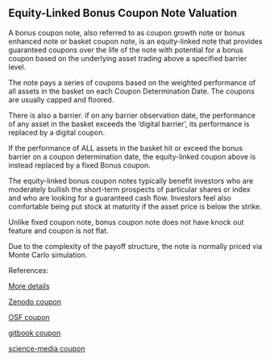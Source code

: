 ## Equity-Linked Bonus Coupon Note Valuation

A bonus coupon note, also referred to as coupon growth note or bonus enhanced note or basket coupon note, is an equity-linked note that provides guaranteed coupons over the life of the note with potential for a bonus coupon based on the underlying asset trading above a specified barrier level. 

The note pays a series of coupons based on the weighted performance of all assets in the basket on each Coupon Determination Date. The coupons are usually capped and floored.

There is also a barrier. if on any barrier observation date, the performance of any asset in the basket exceeds the ‘digital barrier’, its performance is replaced by a digital coupon.

If the performance of ALL assets in the basket hit or exceed the bonus barrier on a coupon determination date, the equity-linked coupon above is instead replaced by a fixed Bonus coupon.

The equity-linked bonus coupon notes typically benefit investors who are moderately bullish the short-term prospects of particular shares or index and who are looking for a guaranteed cash flow. Investors feel also comfortable being put stock at maturity if the asset price is below the strike.

Unlike fixed coupon note, bonus coupon note does not have knock out feature and coupon is not flat.

Due to the complexity of the payoff structure, the note is normally priced via Monte Carlo simulation. 




References:
   
[More details](./EqCoupon-22.pdf)   
   
[Zenodo coupon](https://zenodo.org/record/5759790#.YpPOw8PMKUk)
   
[OSF coupon](https://osf.io/x2rf8/download)

[gitbook coupon](https://davidlee1203.gitbook.io/bonus-coupon-note/)

[science-media coupon](https://science-media.org/userfiles/1020/presentations/1020_presentation_519.pdf)


